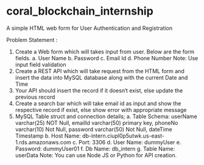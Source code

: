 # coral_blockchain_internship
A simple HTML web form for User Authentication and Registration


Problem Statement :

1. Create a Web form which will takes input from user. Below are the form fields.
a. User Name
b. Password
c. Email Id
d. Phone Number
Note: Use input field validation
2. Create a REST API which will take request from the HTML form and insert the data into MySQL
database along with the current Date and Time
3. Your API should insert the record if it doesn‘t exist, else update the previous record
4. Create a search bar which will take email id as input and show the respective record if exist,
else show error with appropriate message
5. MySQL Table struct and connection details;
a. Table Schema:
userName varchar(25) NOT Null,
emailId varchar(50) primary key,
phoneNo varchar(10) Not Null,
password varchar(50) Not Null,
dateTime Timestamp
b. Host Name: db-intern.ciupl0p5utwk.us-east-1.rds.amazonaws.com
c. Port: 3306
d. User Name: dummyUser
e. Password: dummyUser01
f. Db Name: db_intern
g. Table Name: userData
Note: You can use Node JS or Python for API creation.



